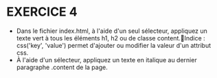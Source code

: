 # EXERCICE 4

- Dans le fichier index.html, à l'aide d'un seul sélecteur, appliquez un texte vert à tous les éléments h1, h2 ou de classe content.Indice : css('key', 'value') permet d'ajouter ou modifier la valeur d'un attribut css.
- À l'aide d'un sélecteur, appliquez un texte en italique au dernier paragraphe .content de la page.
